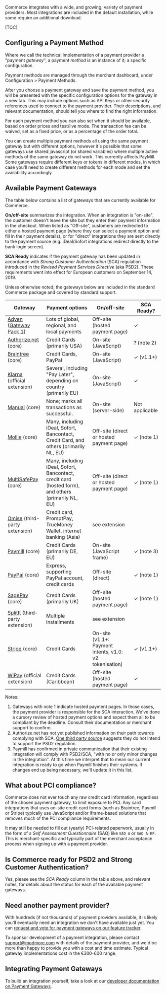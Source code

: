 Commerce integrates with a wide, and growing, variety of payment providers. Most integrations are included in the default installation, while some require an additional download.

[TOC]

## Configuring a Payment Method

Where we call the technical implementation of a payment provider a "payment _gateway_", a payment _method_ is an instance of it; a specific configuration.

Payment methods are managed through the merchant dashboard, under Configuration > Payment Methods. 

After you choose a payment gateway and save the payment method, you will be presented with the specific configuration options for the gateway in a new tab. This may include options such as API Keys or other security references used to connect to the payment provider. Their descriptions, and relevant documentation, should tell you where to find the right information.

For each payment method you can also set when it should be available, based on order prices and test/live mode. The transaction fee can be waived, set as a fixed price, or as a percentage of the order total.

You can create multiple payment methods all using the same payment gateway but with different options, however it's possible that some gateways use shared javascript (or shared variables) where multiple active methods of the same gateway do not work. This currently affects PayMill. Some gateways require different keys or tokens in different modes, in which case you'll need to create different methods for each mode and set the availability accordingly.

## Available Payment Gateways

The table below contains a list of gateways that are currently available for Commerce. 

**On/off-site** summarizes the integration. When an integration is "on-site", the customer doesn't leave the site but they enter their payment information in the checkout. When listed as "Off-site", customers are redirected to either a hosted payment page (where they can select a payment option and fill in their payment details), or for "direct" integrations they are sent directly to the payment source (e.g. iDeal/Sofort integrations redirect directly to the bank login screen). 

**SCA Ready** indicates if the payment gateway has been updated in accordance with _Strong Customer Authentication_ (SCA) regulation introduced in the _Revised Payment Services Directive_ (aka PSD2). These requirements went into effect for European customers on September 14, 2019. 

Unless otherwise noted, the gateways below are included in the standard Commerce package and covered by standard support. 

| Gateway | Payment options | On/off-site | SCA Ready? |
|---|---|---|---|
| [Adyen](Adyen_hpp) ([Gateway Pack 1](../Modules/Payments/GatewayPack1)) | Lots of global, regional, and local payments | Off-site (hosted payment page) | ✓ |
| [Authorize.net](Authorize.net) (core) | Credit Cards (primarily USA) | On-site (JavaScript) | ? (note 2) |
| [Braintree](Braintree) (core) | Credit Cards, PayPal | On-site (JavaScript)  | ✓ (v1.1+) |
| [Klarna](Klarna) (official extension) | Several, including "Pay Later", depending on country (primarily EU) | On-site (JavaScript) | ✓ |
| [Manual](Manual) (core) | None; marks all transactions as successful. | On-site (server-side) | Not applicable |
| [Mollie](Mollie) (core) | Many, including iDeal, Sofort, Bancontact, Credit Card, and others (primarily NL, EU) | Off-site (direct or hosted payment page) | ✓ (note 1) |
| [MultiSafePay](MultiSafePay) (core) | Many, including iDeal, Sofort, Bancontact, credit card (hosted form), and others (primarily NL, EU) | Off-site (direct or hosted payment page) | ✓ (note 1) |
| [Omise](https://modx.com/extras/package/omisepaymentgatewayforcommerce) (third-party extension) | Credit card, PromptPay, TrueMoney Wallet, internet banking (Asia) | see extension |
| [Paymill](Paymill) (core) | Credit Cards (primarily DE, EU) | On-site (JavaScript frame) | ✓ (note 3) |
| [PayPal](PayPal) (core) | Express, supporting PayPal account, credit cards | Off-site (direct) | ✓ (note 1) |
| [SagePay](SagePay) (core) | Credit Cards (primarily UK) | Off-site (hosted payment page) | ✓ (note 1) |
| [SplitIt](https://modx.com/extras/package/splititpaymentgatewayforcommerce) (third-party extension) | Multiple installments | see extension |
| [Stripe](Stripe) (core) | Credit Cards |  On-site (v1.1+: Payment Intents, v1.0: v2 tokenisation) | ✓ (v1.1+) |
| [WiPay](WiPay) (official extension) | Credit Cards (Caribbean) | Off-site (hosted payment page) | ✓ |

Notes:

1. Gateways with note 1 indicate hosted payment pages. In those cases, the payment provider is responsible for the SCA interaction. We've done a cursory review of hosted payment options and expect them all to be compliant by the deadline. Consult their documentation or merchant support to confirm.
2. Authorize.net has not yet published information on their path towards complying with SCA. [One third party source](https://www.paywithbolt.com/psd2-sca-3d-secure-2-eva/) suggests they do not intend to support the PSD2 regulation.
3. Paymill has confirmed in private communication that their existing integration will comply with PSD2/SCA, "with no or only minor changes in the integration". At this time we interpret that to mean our current integration is ready to go when Paymill finishes their systems. If changes end up being necessary, we'll update it in this list.

## What about PCI compliance?

Commerce does not ever touch any raw credit card information, regardless of the chosen payment gateway, to limit exposure to PCI. Any card integrations that uses on-site credit card forms (such as Braintree, Paymill or Stripe) typically use JavaScript and/or iframe-based solutions that removes much of the PCI compliance requirements.

It may still be needed to fill out (yearly) PCI-related paperwork, usually in the form of a _Self Assessment Questionnaire_ (SAQ) like `SAQ A` or `SAQ A-EP`. This is merchant-specific and typically part of the merchant acceptance process when signing up with a payment provider. 

## Is Commerce ready for PSD2 and Strong Customer Authentication?

Yes, please see the _SCA Ready_ column in the table above, and relevant notes, for details about the status for each of the available payment gateways.

## Need another payment provider?

With hundreds (if not thousands) of payment providers available, it is likely you'll eventually need an integration we don't have available just yet. You can [request and vote for payment gateways on our feature tracker](https://ideas.modmore.com/?tags=commerce-gateways).

To sponsor development of a payment integration, please contact support@modmore.com with details of the payment provider, and we'd be more than happy to provide you with a cost and time estimate. Typical gateway implementations cost in the €300-600 range. 

## Integrating Payment Gateways

To build an integration yourself, take a look at our [developer documentation on Payment Gateways](../Developer/Payment_Gateways). 
